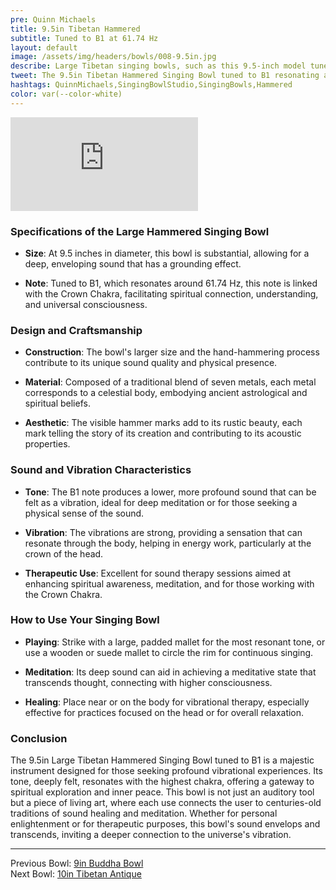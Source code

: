 ```yaml
---
pre: Quinn Michaels
title: 9.5in Tibetan Hammered
subtitle: Tuned to B1 at 61.74 Hz
layout: default
image: /assets/img/headers/bowls/008-9.5in.jpg
describe: Large Tibetan singing bowls, such as this 9.5-inch model tuned to B1, are revered for their deep, resonant tones that fill spaces with vibrations felt more than heard. Hand-hammered from traditional alloys, these bowls are not only musical instruments but also tools for meditation, sound healing, and spiritual practices.
tweet: The 9.5in Tibetan Hammered Singing Bowl tuned to B1 resonating at 61.74 Hz.
hashtags: QuinnMichaels,SingingBowlStudio,SingingBowls,Hammered
color: var(--color-white)
---
```


<div class="videowrapper">
<iframe src="https://www.youtube.com/embed/AMOprJ4ULgk" title="YouTube video player" frameborder="0" allow="accelerometer; autoplay; clipboard-write; encrypted-media; gyroscope; picture-in-picture; web-share" referrerpolicy="strict-origin-when-cross-origin" allowfullscreen></iframe>
</div>

### **Specifications of the Large Hammered Singing Bowl**

- **Size**: At 9.5 inches in diameter, this bowl is substantial, allowing for a deep, enveloping sound that has a grounding effect.

- **Note**: Tuned to B1, which resonates around 61.74 Hz, this note is linked with the Crown Chakra, facilitating spiritual connection, understanding, and universal consciousness.

### **Design and Craftsmanship**

- **Construction**: The bowl's larger size and the hand-hammering process contribute to its unique sound quality and physical presence.

- **Material**: Composed of a traditional blend of seven metals, each metal corresponds to a celestial body, embodying ancient astrological and spiritual beliefs.

- **Aesthetic**: The visible hammer marks add to its rustic beauty, each mark telling the story of its creation and contributing to its acoustic properties.

### **Sound and Vibration Characteristics**

- **Tone**: The B1 note produces a lower, more profound sound that can be felt as a vibration, ideal for deep meditation or for those seeking a physical sense of the sound.

- **Vibration**: The vibrations are strong, providing a sensation that can resonate through the body, helping in energy work, particularly at the crown of the head.

- **Therapeutic Use**: Excellent for sound therapy sessions aimed at enhancing spiritual awareness, meditation, and for those working with the Crown Chakra.

### **How to Use Your Singing Bowl**

- **Playing**: Strike with a large, padded mallet for the most resonant tone, or use a wooden or suede mallet to circle the rim for continuous singing.

- **Meditation**: Its deep sound can aid in achieving a meditative state that transcends thought, connecting with higher consciousness.

- **Healing**: Place near or on the body for vibrational therapy, especially effective for practices focused on the head or for overall relaxation.

### **Conclusion**

The 9.5in Large Tibetan Hammered Singing Bowl tuned to B1 is a majestic instrument designed for those seeking profound vibrational experiences. Its tone, deeply felt, resonates with the highest chakra, offering a gateway to spiritual exploration and inner peace. This bowl is not just an auditory tool but a piece of living art, where each use connects the user to centuries-old traditions of sound healing and meditation. Whether for personal enlightenment or for therapeutic purposes, this bowl's sound envelops and transcends, inviting a deeper connection to the universe's vibration.

---

Previous Bowl: [9in Buddha Bowl](007-9in-buddha)  
Next Bowl: [10in Tibetan Antique](009-10in-tibetan)
